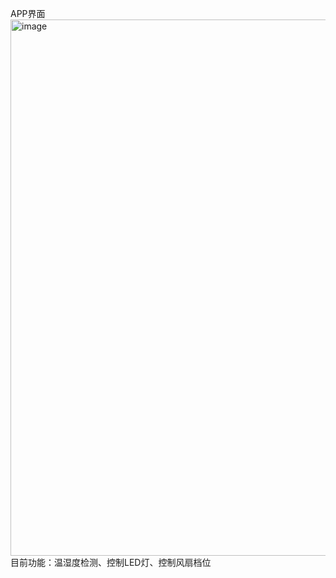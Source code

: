 APP界面
<img width="693" height="858" alt="image" src="https://github.com/user-attachments/assets/339e5601-f4de-47f0-93af-dacaafb61997" />
目前功能：温湿度检测、控制LED灯、控制风扇档位
